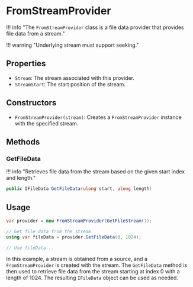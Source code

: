 ﻿# FromStreamProvider

!!! info "The `FromStreamProvider` class is a file data provider that provides file data from a stream."

!!! warning "Underlying stream must support seeking."

## Properties

- `Stream`: The stream associated with this provider.
- `StreamStart`: The start position of the stream.

## Constructors

- `FromStreamProvider(stream)`: Creates a `FromStreamProvider` instance with the specified stream.

## Methods

### GetFileData

!!! info "Retrieves file data from the stream based on the given start index and length."

```csharp
public IFileData GetFileData(ulong start, ulong length)
```

## Usage

```csharp
var provider = new FromStreamProvider(GetFileStream());

// Get file data from the stream
using var fileData = provider.GetFileData(0, 1024);

// Use fileData...
```

In this example, a stream is obtained from a source, and a `FromStreamProvider` is created with the stream.
The `GetFileData` method is then used to retrieve file data from the stream starting at index 0 with a length of 1024.
The resulting `IFileData` object can be used as needed.

